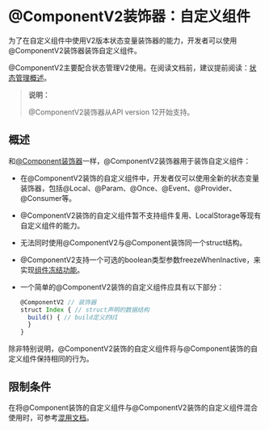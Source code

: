 # \@ComponentV2装饰器：自定义组件

为了在自定义组件中使用V2版本状态变量装饰器的能力，开发者可以使用\@ComponentV2装饰器装饰自定义组件。


\@ComponentV2主要配合状态管理V2使用。在阅读文档前，建议提前阅读：[状态管理概述](./arkts-state-management-overview.md)。

>**说明：**
>
>\@ComponentV2装饰器从API version 12开始支持。
>


## 概述

和[\@Component装饰器](arkts-create-custom-components.md)一样，\@ComponentV2装饰器用于装饰自定义组件：

- 在\@ComponentV2装饰的自定义组件中，开发者仅可以使用全新的状态变量装饰器，包括\@Local、\@Param、\@Once、\@Event、\@Provider、\@Consumer等。
- \@ComponentV2装饰的自定义组件暂不支持组件复用、LocalStorage等现有自定义组件的能力。
- 无法同时使用\@ComponentV2与\@Component装饰同一个struct结构。
- \@ComponentV2支持一个可选的boolean类型参数freezeWhenInactive，来实现[组件冻结功能](arkts-custom-components-freezeV2.md)。

- 一个简单的\@ComponentV2装饰的自定义组件应具有以下部分：

    ```ts
    @ComponentV2 // 装饰器
    struct Index { // struct声明的数据结构
      build() { // build定义的UI
      }
    }
    ```

除非特别说明，\@ComponentV2装饰的自定义组件将与\@Component装饰的自定义组件保持相同的行为。

## 限制条件

在将\@Component装饰的自定义组件与\@ComponentV2装饰的自定义组件混合使用时，可参考[混用文档](./arkts-custom-component-mixed-scenarios.md)。
